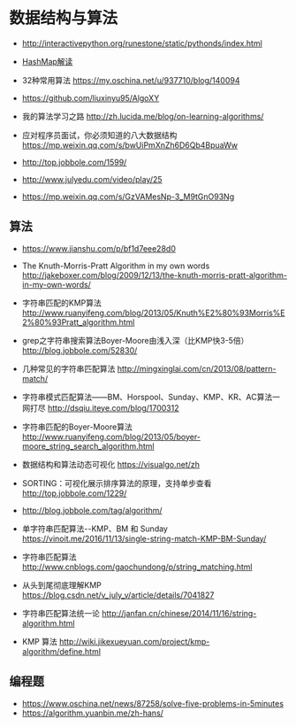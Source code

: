 # 数据结构与算法

- http://interactivepython.org/runestone/static/pythonds/index.html
- [HashMap解读](https://juejin.im/entry/5a140ca4f265da43310d728d)
- 32种常用算法 https://my.oschina.net/u/937710/blog/140094
- https://github.com/liuxinyu95/AlgoXY

- 我的算法学习之路 http://zh.lucida.me/blog/on-learning-algorithms/

- 应对程序员面试，你必须知道的八大数据结构
 https://mp.weixin.qq.com/s/bwUiPmXnZh6D6Qb4BpuaWw
- http://top.jobbole.com/1599/
- http://www.julyedu.com/video/play/25

- https://mp.weixin.qq.com/s/GzVAMesNp-3_M9tGnO93Ng

## 算法

- https://www.jianshu.com/p/bf1d7eee28d0
- The Knuth-Morris-Pratt Algorithm in my own words http://jakeboxer.com/blog/2009/12/13/the-knuth-morris-pratt-algorithm-in-my-own-words/
- 字符串匹配的KMP算法 http://www.ruanyifeng.com/blog/2013/05/Knuth%E2%80%93Morris%E2%80%93Pratt_algorithm.html
- grep之字符串搜索算法Boyer-Moore由浅入深（比KMP快3-5倍） http://blog.jobbole.com/52830/
- 几种常见的字符串匹配算法 http://mingxinglai.com/cn/2013/08/pattern-match/
- 字符串模式匹配算法——BM、Horspool、Sunday、KMP、KR、AC算法一网打尽 http://dsqiu.iteye.com/blog/1700312
- 字符串匹配的Boyer-Moore算法 http://www.ruanyifeng.com/blog/2013/05/boyer-moore_string_search_algorithm.html

- 数据结构和算法动态可视化 https://visualgo.net/zh

- SORTING：可视化展示排序算法的原理，支持单步查看 http://top.jobbole.com/1229/

- http://blog.jobbole.com/tag/algorithm/
- 单字符串匹配算法--KMP、BM 和 Sunday https://vinoit.me/2016/11/13/single-string-match-KMP-BM-Sunday/

- 字符串匹配算法 http://www.cnblogs.com/gaochundong/p/string_matching.html

- 从头到尾彻底理解KMP https://blog.csdn.net/v_july_v/article/details/7041827

- 字符串匹配算法统一论 http://janfan.cn/chinese/2014/11/16/string-algorithm.html
- KMP 算法 http://wiki.jikexueyuan.com/project/kmp-algorithm/define.html


## 编程题

- https://www.oschina.net/news/87258/solve-five-problems-in-5minutes
- https://algorithm.yuanbin.me/zh-hans/
